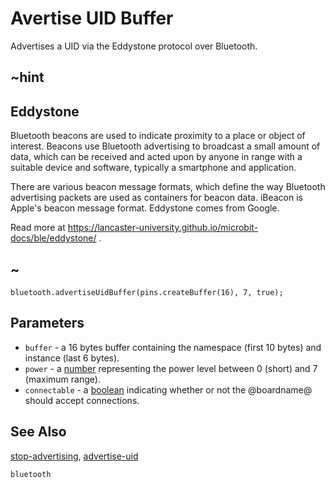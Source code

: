 # Avertise UID Buffer

Advertises a UID via the Eddystone protocol over Bluetooth.

## ~hint

## Eddystone

Bluetooth beacons are used to indicate proximity to a place or object of interest. 
Beacons use Bluetooth advertising to broadcast a small amount of data, 
which can be received and acted upon by anyone in range with a suitable device and software, typically a smartphone and application.

There are various beacon message formats, which define the way Bluetooth advertising packets are used as containers for beacon data. 
iBeacon is Apple's beacon message format. Eddystone comes from Google.

Read more at https://lancaster-university.github.io/microbit-docs/ble/eddystone/ .

## ~

```sig
bluetooth.advertiseUidBuffer(pins.createBuffer(16), 7, true);
```

## Parameters

* ``buffer`` - a 16 bytes buffer containing the namespace (first 10 bytes) and instance (last 6 bytes).
* ``power`` - a [number](/types/number) representing the power level between 0 (short) and 7 (maximum range).
* ``connectable`` - a [boolean](/blocks/logic/boolean) indicating whether or not the @boardname@ should accept connections. 


## See Also

[stop-advertising](/reference/bluetooth/stop-advertising), [advertise-uid](/reference/bluetooth/advertise-uid)

```package
bluetooth
```
